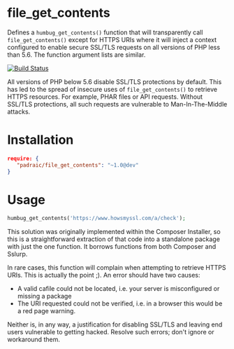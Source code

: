 file_get_contents
=================

Defines a `humbug_get_contents()` function that will transparently call `file_get_contents()`
except for HTTPS URIs where it will inject a context configured to enable secure
SSL/TLS requests on all versions of PHP less than 5.6. The function argument lists are similar.

[![Build Status](https://travis-ci.org/padraic/file_get_contents.svg)](https://travis-ci.org/padraic/file_get_contents)

All versions of PHP below 5.6 disable SSL/TLS protections by default. This has led to
the spread of insecure uses of `file_get_contents()` to retrieve HTTPS resources. For example,
PHAR files or API requests. Without SSL/TLS protections, all such requests are vulnerable
to Man-In-The-Middle attacks.

Installation
============

```json
require: {
   "padraic/file_get_contents": "~1.0@dev"
}
```

Usage
=====

```php
humbug_get_contents('https://www.howsmyssl.com/a/check');
```

This solution was originally implemented within the Composer Installer, so this is a
straightforward extraction of that code into a standalone package with just the one function.
It borrows functions from both Composer and Sslurp.

In rare cases, this function will complain when attempting to retrieve HTTPS URIs. This is
actually the point ;). An error should have two causes:

* A valid cafile could not be located, i.e. your server is misconfigured or missing a package
* The URI requested could not be verified, i.e. in a browser this would be a red page warning.

Neither is, in any way, a justification for disabling SSL/TLS and leaving end users vulnerable
to getting hacked. Resolve such errors; don't ignore or workaround them.